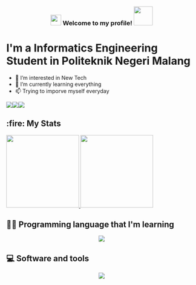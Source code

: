 <h3 align="center">
<img src="https://media.giphy.com/media/hvRJCLFzcasrR4ia7z/giphy.gif" width="28">
Welcome to my profile! <img src="https://media.giphy.com/media/12oufCB0MyZ1Go/giphy.gif" width="50">
</h3>

# I'm a Informatics Engineering Student in Politeknik Negeri Malang

- 👀 I’m interested in New Tech
- 🌱 I’m currently learning everything 
- 📫 Trying to imporve myself everyday

<a href="https://www.github.com/rijalammar1" target="_blank" rel="noreferrer"><img
src="https://img.shields.io/github/followers/rijalammar1?logo=github&style=for-the-badge&color=3382ed&labelColor=000000" /></a><a href="https://www.twitter.com/tukangesdoger" target="_blank" rel="noreferrer"><img
src="https://img.shields.io/twitter/follow/tukangesdoger?logo=twitter&style=for-the-badge&color=3382ed&labelColor=000000"
/></a><a href="https://www.twitch.tv/hutzmanz" target="_blank" rel="noreferrer"><img
src="https://img.shields.io/twitch/status/raihanhd?logo=twitchsx&style=for-the-badge&color=3382ed&labelColor=000000&label=TWITCH+STATUS" /></a>

<h2>:fire: My Stats</h2>

<p align="left">
  <a href="https://github.com/dimasmds">
    <img height="192em" src="http://github-readme-streak-stats.herokuapp.com?user=Ionic12&theme=dark&background=000000)](https://git.io/streak-stats"/>
    <img height="192em" src="https://github-readme-stats-eight-theta.vercel.app/api/top-langs/?username=rijalammar1&layout=compact&langs_count=8&theme=dark&background=000000"/>
   </a>
</p>


## 👨‍💻 Programming language that I'm learning
<p align="center">
  <a href="https://skillicons.dev">
    <img src="https://skillicons.dev/icons?i=java,css,nodejs,php,react,html,androidstudio,flutter,py" />
  </a>
</p>


## 💻 Software and tools
<p align="center">
  <a href="https://skillicons.dev">
    <img src="https://skillicons.dev/icons?i=vscode,laravel,stackoverflow,figma" />
  </a>
</p>
